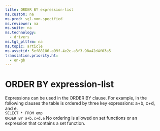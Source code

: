 ```yaml
---
title: ORDER BY expression-list
ms.custom: na
ms.prod: sql-non-specified
ms.reviewer: na
ms.suite: na
ms.technology: 
  - drivers
ms.tgt_pltfrm: na
ms.topic: article
ms.assetid: 5ef88186-a99f-4e2c-a3f3-98a42d4f03a5
translation.priority.ht: 
  - en-gb
---
```

# ORDER BY expression-list
<?xml version="1.0" encoding="utf-8"?>
<developerConceptualDocument xmlns="http://ddue.schemas.microsoft.com/authoring/2003/5" xmlns:xlink="http://www.w3.org/1999/xlink" xmlns:xsi="http://www.w3.org/2001/XMLSchema-instance" xsi:schemaLocation="http://ddue.schemas.microsoft.com/authoring/2003/5 http://dduestorage.blob.core.windows.net/ddueschema/developer.xsd">
  <introduction>
    <para>Expressions can be used in the ORDER BY clause. For example, in the following clauses the table is ordered by three key expressions: a+b, c+d, and e.</para>
  </introduction>
  <section>
    <content>
      <code>SELECT * FROM emp
ORDER BY a+b,c+d,e</code>
      <para>No ordering is allowed on set functions or an expression that contains a set function.</para>
    </content>
  </section>
  <relatedTopics />
</developerConceptualDocument>